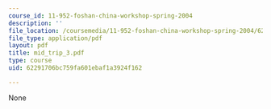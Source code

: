 ```yaml
---
course_id: 11-952-foshan-china-workshop-spring-2004
description: ''
file_location: /coursemedia/11-952-foshan-china-workshop-spring-2004/62291706bc759fa601ebaf1a3924f162_mid_trip_3.pdf
file_type: application/pdf
layout: pdf
title: mid_trip_3.pdf
type: course
uid: 62291706bc759fa601ebaf1a3924f162

---
```

None